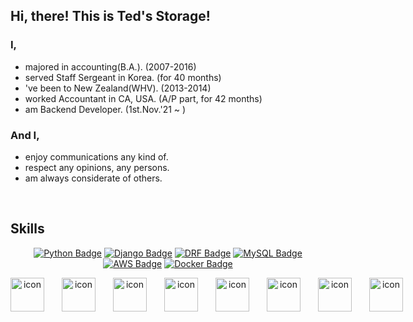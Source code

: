 ## Hi, there! This is Ted's Storage!

### I,
- majored in accounting(B.A.).	  (2007-2016)
- served Staff Sergeant in Korea. (for 40 months)
- 've been to New Zealand(WHV).	  (2013-2014)
- worked Accountant in CA, USA.   (A/P part, for 42 months)
- am Backend Developer. 	  (1st.Nov.'21 ~ )

### And I,
- enjoy communications any kind of.
- respect any opinions, any persons.
- am always considerate of others.
<br>

## Skills
<div align=center>
	
[![Python Badge](https://img.shields.io/badge/-Python-grey?style=plastic&logo=python&logoColor=white)](https://www.python.org/) 
[![Django Badge](https://img.shields.io/badge/-Django-%23092E20?style=plastic&logo=django)](https://docs.djangoproject.com/en/4.0/) 
[![DRF Badge](https://img.shields.io/badge/-DRF-%23FF0000?style=plastic&logo=django)](https://www.django-rest-framework.org/) 
[![MySQL Badge](https://img.shields.io/badge/-MySQL-%234479A1?style=plastic&logo=mysql&logoColor=white)](https://www.mysql.com/)
[![AWS Badge](https://img.shields.io/badge/-AWS-%23232F3E?style=plastic&logo=amazonaws&logoColor=white)](https://aws.amazon.com/ko/)
[![Docker Badge](https://img.shields.io/badge/-Docker-%232496ED?style=plastic&logo=docker&logoColor=white)](https://www.docker.com/)

<div style="display: flex;"><img src="https://techstack-generator.vercel.app/python-icon.svg" alt="icon" width="54" style="width: 54px; height: 54px; margin-right: 28px; margin-bottom: 0px;" /><img src="https://techstack-generator.vercel.app/django-icon.svg" alt="icon" width="54" style="width: 54px; height: 54px; margin-right: 28px; margin-bottom: 0px;" /><img src="https://techstack-generator.vercel.app/restapi-icon.svg" alt="icon" width="54" style="width: 54px; height: 54px; margin-right: 28px; margin-bottom: 0px;" /><img src="https://techstack-generator.vercel.app/aws-icon.svg" alt="icon" width="54" style="width: 54px; height: 54px; margin-right: 28px; margin-bottom: 0px;" /><img src="https://techstack-generator.vercel.app/docker-icon.svg" alt="icon" width="54" style="width: 54px; height: 54px; margin-right: 28px; margin-bottom: 0px;" /><img src="https://techstack-generator.vercel.app/github-icon.svg" alt="icon" width="54" style="width: 54px; height: 54px; margin-right: 28px; margin-bottom: 0px;" /><img src="https://techstack-generator.vercel.app/mysql-icon.svg" alt="icon" width="54" style="width: 54px; height: 54px; margin-right: 28px; margin-bottom: 0px;" /><img src="https://techstack-generator.vercel.app/nginx-icon.svg" alt="icon" width="54" style="width: 54px; height: 54px; margin-right: 0px; margin-bottom: 0px;" />	</div>
</div>
<br>
<!-- 
## Repositories

<div align=center>
	
[![Readme Card](https://github-readme-stats.vercel.app/api/pin/?username=Ted0527&repo=All_Projects_Archive&theme=dark)](https://github.com/Ted0527/All_Projects_Archive)
[![Readme Card](https://github-readme-stats.vercel.app/api/pin/?username=Ted0527&repo=DjangoRestFramework&theme=dark)](https://github.com/Ted0527/DjangoRestFramework)

</div>

<br>

 -->
## ETC

<div align=center>
  
![Ted0527's GitHub status](https://github-readme-stats.vercel.app/api?username=Ted0527&show_icons=true&theme=dark)
  
</div>



<br>

<div align=center>
  
  [![Hits](https://hits.seeyoufarm.com/api/count/incr/badge.svg?url=https://github.com/Ted0527-counter&count_bg=%2379C83D&title_bg=%23555555&icon=&icon_color=%23E7E7E7&title=visitors&edge_flat=false)](https://github.com/Ted0527)
  
</div>
